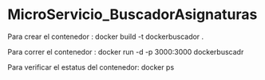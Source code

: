 ﻿# MicroServicio_BuscadorAsignaturas
 
 Para crear el contenedor :
 docker build -t dockerbuscador .
 
 Para correr el contenedor :
 docker run -d -p  3000:3000 dockerbuscadr
 
 Para verificar el estatus del contenedor:
 docker ps
 
